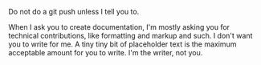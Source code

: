 Do not do a git push unless I tell you to.

When I ask you to create documentation, I'm mostly asking you for technical contributions, like formatting and markup and such.
I don't want you to write for me. A tiny tiny bit of placeholder text is the maximum acceptable amount for you to write.
I'm the writer, not you.
